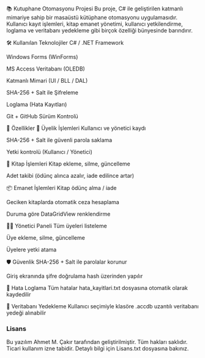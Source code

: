 📚 Kutuphane Otomasyonu Projesi
Bu proje, C# ile geliştirilen katmanlı mimariye sahip bir masaüstü kütüphane otomasyonu uygulamasıdır. Kullanıcı kayıt işlemleri, kitap emanet yönetimi, kullanıcı yetkilendirme, loglama ve veritabanı yedekleme gibi birçok özelliği bünyesinde barındırır.

🛠️ Kullanılan Teknolojiler
C# / .NET Framework

Windows Forms (WinForms)

MS Access Veritabanı (OLEDB)

Katmanlı Mimari (UI / BLL / DAL)

SHA-256 + Salt ile Şifreleme

Loglama (Hata Kayıtları)

Git + GitHub Sürüm Kontrolü

🚀 Özellikler
👥 Üyelik İşlemleri
Kullanıcı ve yönetici kaydı

SHA-256 + Salt ile güvenli parola saklama

Yetki kontrolü (Kullanıcı / Yönetici)

📖 Kitap İşlemleri
Kitap ekleme, silme, güncelleme

Adet takibi (ödünç alınca azalır, iade edilince artar)

📦 Emanet İşlemleri
Kitap ödünç alma / iade

Geciken kitaplarda otomatik ceza hesaplama

Duruma göre DataGridView renklendirme

🧑‍💼 Yönetici Paneli
Tüm üyeleri listeleme

Üye ekleme, silme, güncelleme

Üyelere yetki atama

🛡️ Güvenlik
SHA-256 + Salt ile parolalar korunur

Giriş ekranında şifre doğrulama hash üzerinden yapılır

📝 Hata Loglama
Tüm hatalar hata_kayitlari.txt dosyasına otomatik olarak kaydedilir

💾 Veritabanı Yedekleme
Kullanıcı seçimiyle klasöre .accdb uzantılı veritabanı yedeği alınabilir

### Lisans

Bu yazılım Ahmet M. Çakır tarafından geliştirilmiştir. Tüm hakları saklıdır.  
Ticari kullanım izne tabidir. Detaylı bilgi için Lisans.txt dosyasına bakınız.
